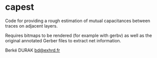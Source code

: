 # capest

Code for providing a rough estimation of mutual capacitances between
traces on adjacent layers.

Requires bitmaps to be rendered (for example with gerbv) as well as
the original annotated Gerber files to extract net information.

Berké DURAK <bd@exhrd.fr>
